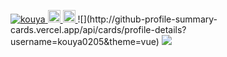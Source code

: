 <p align="left">
  <a href="https://github.com/kouya0205/kouya0205">
    <img src="https://komarev.com/ghpvc/?username=kouya0205" alt="kouya" />
  </a>
  <a href="http://twitter.com/Ko_ya_NOL">
    <img height="20" src="https://img.shields.io/twitter/follow/Ko_ya_NOL?label=Twitter&logo=twitter&style=flat" />
  </a>
  <a href="https://github.com/Ko_ya_NOL">
    <img height="20" src="https://img.shields.io/github/followers/Ko_ya_NOL?label=follow&logo=github&style=flat" />
  </a>
  ![](http://github-profile-summary-cards.vercel.app/api/cards/profile-details?username=kouya0205&theme=vue)
  
  <img src="https://skillicons.dev/icons?i=html,css,js,typescript" />
</p>
